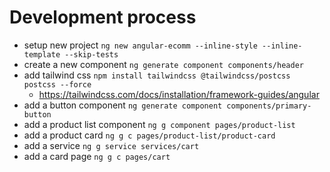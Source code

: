 # Development process

- setup new project
  `ng new angular-ecomm --inline-style --inline-template --skip-tests`
- create a new component
  `ng generate component components/header`
- add tailwind css
  `npm install tailwindcss @tailwindcss/postcss postcss --force`
    - https://tailwindcss.com/docs/installation/framework-guides/angular
- add a button component
  `ng generate component components/primary-button`
- add a product list component
  `ng g component pages/product-list`
- add a product card
  `ng g c pages/product-list/product-card`
- add a service
  `ng g service services/cart`
- add a card page
  `ng g c pages/cart`